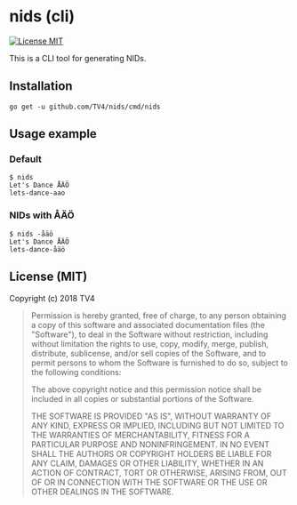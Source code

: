 # nids (cli)

[![License MIT](https://img.shields.io/badge/license-MIT-lightgrey.svg?style=flat)](#)

This is a CLI tool for generating NIDs.

## Installation
```
go get -u github.com/TV4/nids/cmd/nids
```

## Usage example
### Default
```
$ nids
Let's Dance ÅÄÖ
lets-dance-aao
```

### NIDs with ÅÄÖ
```
$ nids -åäö
Let's Dance ÅÄÖ
lets-dance-åäö
```

## License (MIT)

Copyright (c) 2018 TV4

> Permission is hereby granted, free of charge, to any person obtaining
> a copy of this software and associated documentation files (the
> "Software"), to deal in the Software without restriction, including
> without limitation the rights to use, copy, modify, merge, publish,
> distribute, sublicense, and/or sell copies of the Software, and to
> permit persons to whom the Software is furnished to do so, subject to
> the following conditions:
>
> The above copyright notice and this permission notice shall be
> included in all copies or substantial portions of the Software.
>
> THE SOFTWARE IS PROVIDED "AS IS", WITHOUT WARRANTY OF ANY KIND,
> EXPRESS OR IMPLIED, INCLUDING BUT NOT LIMITED TO THE WARRANTIES OF
> MERCHANTABILITY, FITNESS FOR A PARTICULAR PURPOSE AND
> NONINFRINGEMENT. IN NO EVENT SHALL THE AUTHORS OR COPYRIGHT HOLDERS BE
> LIABLE FOR ANY CLAIM, DAMAGES OR OTHER LIABILITY, WHETHER IN AN ACTION
> OF CONTRACT, TORT OR OTHERWISE, ARISING FROM, OUT OF OR IN CONNECTION
> WITH THE SOFTWARE OR THE USE OR OTHER DEALINGS IN THE SOFTWARE.

